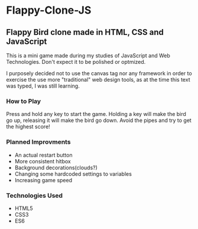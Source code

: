 # Flappy-Clone-JS
## Flappy Bird clone made in HTML, CSS and JavaScript

<p>This is a mini game made during my studies of JavaScript and Web Technologies. Don't expect it to be polished or optmized.</p>
<p>I purposely decided not to use the canvas tag nor any framework in order to exercise the use more "traditional" web design tools, as at the time this text was typed, I was still learning.</p>

### How to Play
<p>Press and hold any key to start the game. Holding a key will make the bird go up, releasing it will make the bird go down. Avoid the pipes and try to get the highest score!</p>

### Planned Improvments
- An actual restart button
- More consistent hitbox
- Background decorations(clouds?)
- Changing some hardcoded settings to variables
- Increasing game speed

### Technologies Used
- HTML5
- CSS3
- ES6
